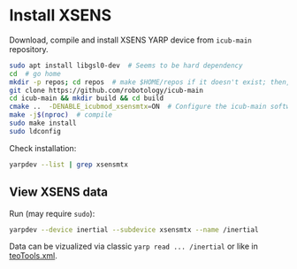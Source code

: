 # Install XSENS
Download, compile and install XSENS YARP device from `icub-main` repository.
```bash
sudo apt install libgsl0-dev  # Seems to be hard dependency
cd  # go home
mkdir -p repos; cd repos  # make $HOME/repos if it doesn't exist; then, enter it
git clone https://github.com/robotology/icub-main
cd icub-main && mkdir build && cd build
cmake ..  -DENABLE_icubmod_xsensmtx=ON  # Configure the icub-main software
make -j$(nproc)  # compile
sudo make install
sudo ldconfig
```

Check installation:
```bash
yarpdev --list | grep xsensmtx
```

## View XSENS data

Run (may require `sudo`):
```bash
yarpdev --device inertial --subdevice xsensmtx --name /inertial
```

Data can be vizualized via classic `yarp read ... /inertial` or like in [teoTools.xml](https://github.com/roboticslab-uc3m/teo-configuration-files/blob/762ebe5079e05da38602e21e2feccd9901d8513d/share/teoTools/scripts/teoTools.xml#L74-L79).

